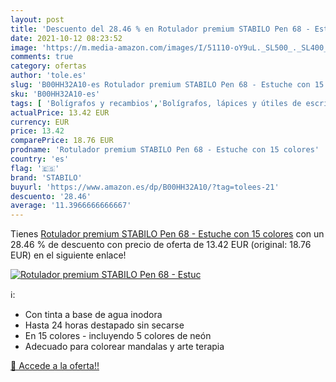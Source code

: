 ```yaml
---
layout: post
title: 'Descuento del 28.46 % en Rotulador premium STABILO Pen 68 - Estuc'
date: 2021-10-12 08:23:52
image: 'https://m.media-amazon.com/images/I/51110-oY9uL._SL500_._SL400_.jpg'
comments: true
category: ofertas
author: 'tole.es'
slug: 'B00HH32A10-es Rotulador premium STABILO Pen 68 - Estuche con 15 colores'
sku: 'B00HH32A10-es'
tags: [ 'Bolígrafos y recambios','Bolígrafos, lápices y útiles de escritura','Oficina y papelería','Rotuladores de punta fina','rotulador','stabilo', ]
actualPrice: 13.42 EUR
currency: EUR
price: 13.42
comparePrice: 18.76 EUR
prodname: 'Rotulador premium STABILO Pen 68 - Estuche con 15 colores'
country: 'es'
flag: '🇪🇸'
brand: 'STABILO'
buyurl: 'https://www.amazon.es/dp/B00HH32A10/?tag=tolees-21'
descuento: '28.46'
average: '11.3966666666667'
---
```


Tienes [Rotulador premium STABILO Pen 68 - Estuche con 15 colores](https://www.amazon.es/dp/B00HH32A10/?tag=tolees-21) con un 28.46 % de descuento con precio de oferta de 13.42 EUR (original: 18.76 EUR) en el siguiente enlace!

[![Rotulador premium STABILO Pen 68 - Estuc](https://m.media-amazon.com/images/I/51110-oY9uL._SL500_._SL400_.jpg)](https://www.amazon.es/dp/B00HH32A10/?tag=tolees-21)

ℹ️:

- Con tinta a base de agua inodora
- Hasta 24 horas destapado sin secarse
- En 15 colores - incluyendo 5 colores de neón
- Adecuado para colorear mandalas y arte terapia

[🛒 Accede a la oferta!!](https://www.amazon.es/dp/B00HH32A10/?tag=tolees-21)
